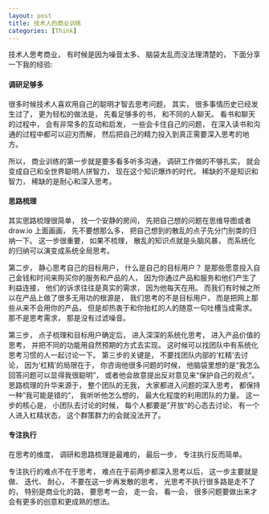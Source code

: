 ```yaml
---
layout: post
title: 技术人的商业训练
categories: [Think]
---
```


技术人思考商业， 有时候是因为噪音太多、 脑袋太乱而没法理清楚的， 下面分享一下我的经验:

#### 调研足够多
很多时候技术人喜欢用自己的聪明才智去思考问题， 其实， 很多事情历史已经发生过了， 更为轻松的做法是， 先看足够多的书， 和不同的人聊天。 看书和聊天的过程中， 会有非常多的互动和启发， 一些会卡住自己的问题， 在深入读书和沟通的过程中都可以迎刃而解， 然后把自己的精力投入到真正需要深入思考的地方。

所以， 商业训练的第一步就是要多看多听多沟通， 调研工作做的不够扎实， 就会变成自己和全世界聪明人拼智力， 现在这个知识爆炸的时代， 稀缺的不是知识和智力， 稀缺的是耐心和深入思考。

#### 思路梳理
其实思路梳理很简单， 找一个安静的房间， 先把自己想的问题在思维导图或者 draw.io 上面画画， 先不要想那么多， 把自己想到的散乱的点子先分门别类的归纳一下。 这一步很重要， 如果不梳理， 散乱的知识点就是头脑风暴， 而系统化的归纳可以演变成系统全局思考。

第二步， 静心思考自己的目标用户， 什么是自己的目标用户？ 是那些愿意投入自己金钱和时间来购买你的服务和产品的人， 因为你通过产品和服务和他们产生了利益连接， 他们的诉求往往是真实的需求， 因为他每天在用。 而我们有时候之所以在产品上做了很多无用功的根源是， 我们思考的不是目标用户， 而是把网上那些从来不会用你的产品， 但是却热衷于和你抬杠的人的随意一句吐槽当成需求。 那不是思考需求， 那是没有过滤噪音。

第三步， 点子梳理和目标用户确定后， 进入深深的系统化思考， 进入产品价值的思考， 并把不同的功能用自然预期的方式去实现。 这时候可以找团队中有系统化思考习惯的人一起讨论一下。 第三步的关键是， 不要找团队内部的‘杠精’去讨论， 因为‘杠精’的局限在于， 你咨询他很多问题的时候， 他脑袋里想的是“我怎么回答问题可以显得我很聪明”， 或者他会故意提出反对意见来“保护自己的观点“。 思路梳理的升华来源于， 整个团队的无我， 大家都进入问题的深入思考， 都保持一种”我可能是错的“， 我听听他怎么想的， 最大化程度的利用团队的力量。 这一步的核心是， 小团队去讨论的时候， 每个人都要是”开放“的心态去讨论， 有一个人进入杠精状态， 这个群策群力的会就没法开了。

#### 专注执行
在思考的维度， 调研和思路梳理是最难的， 最后一步， 专注执行反而简单。

专注执行的难点不在于思考， 难点在于前两步都深入思考以后， 这一步主要就是做、 迭代、 耐心， 不要在这一步再发散的思考， 光思考不执行很多路是走不了的， 特别是商业化的路， 要思考一会， 走一会， 看一会， 很多问题要做出来才会有更多的创意和更成熟的想法。
